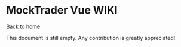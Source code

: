 # MockTrader Vue WIKI

[Back to home](../README.md)

This document is still empty. Any contribution is greatly appreciated!

